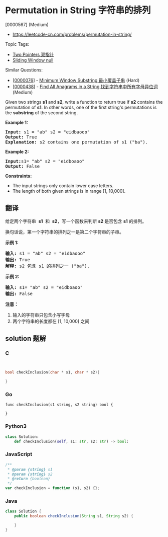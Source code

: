 # Permutation in String 字符串的排列

[0000567] (Medium)

- https://leetcode-cn.com/problems/permutation-in-string/

Topic Tags:

- [Two Pointers 双指针](https://leetcode-cn.com/tag/two-pointers/)
- [Sliding Window null](https://leetcode-cn.com/tag/sliding-window/)

Similar Questions:

- [[0000076](https://leetcode-cn.com/problems/minimum-window-substring/)] - [Minimum Window Substring 最小覆盖子串](./0000076.minimum-window-substring.md) (Hard)
- [[0000438](https://leetcode-cn.com/problems/find-all-anagrams-in-a-string/)] - [Find All Anagrams in a String 找到字符串中所有字母异位词](./0000438.find-all-anagrams-in-a-string.md) (Medium)

Given two strings **s1** and **s2**, write a function to return true if **s2** contains the permutation of **s1**. In other words, one of the first string's permutations is the **substring** of the second string.

**Example 1:**

<pre><b>Input: </b>s1 = "ab" s2 = "eidbaooo"
<b>Output: </b>True
<b>Explanation:</b> s2 contains one permutation of s1 ("ba").
</pre>

**Example 2:**

<pre><b>Input:</b>s1= "ab" s2 = "eidboaoo"
<b>Output:</b> False
</pre>

**Constraints:**

- The input strings only contain lower case letters.
- The length of both given strings is in range \[1, 10,000\].

## 翻译

给定两个字符串  **s1**  和  **s2**，写一个函数来判断 **s2** 是否包含 **s1** 的排列。

换句话说，第一个字符串的排列之一是第二个字符串的子串。

**示例 1:**

<pre><strong>输入: </strong>s1 = "ab" s2 = "eidbaooo"
<strong>输出: </strong>True
<strong>解释:</strong> s2 包含 s1 的排列之一 ("ba").
</pre>

**示例 2:**

<pre><strong>输入: </strong>s1= "ab" s2 = "eidboaoo"
<strong>输出:</strong> False
</pre>

**注意：**

1.  输入的字符串只包含小写字母
2.  两个字符串的长度都在 \[1, 10,000\] 之间

## solution 题解

### C

```c


bool checkInclusion(char * s1, char * s2){

}
```

### Go

```golang
func checkInclusion(s1 string, s2 string) bool {

}
```

### Python3

```python
class Solution:
    def checkInclusion(self, s1: str, s2: str) -> bool:
```

### JavaScript

```javascript
/**
 * @param {string} s1
 * @param {string} s2
 * @return {boolean}
 */
var checkInclusion = function (s1, s2) {};
```

### Java

```java
class Solution {
    public boolean checkInclusion(String s1, String s2) {

    }
}
```
